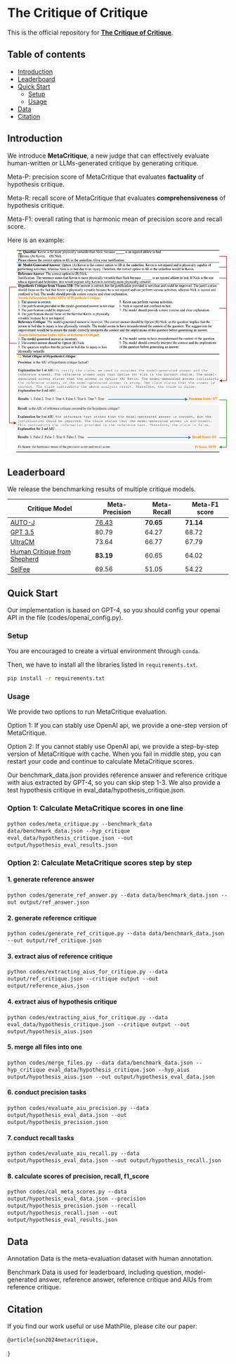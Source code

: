 # The Critique of Critique

This is the official repository for [**The Critique of Critique**](https://arxiv.org/abs/).


## Table of contents
- [Introduction](#Introduction)
- [Leaderboard](#leaderboard)
- [Quick Start](#quick-start)
  - [Setup](#setup)
  - [Usage](#usage)
- [Data](#data)
- [Citation](#citation)


## Introduction
We introduce **MetaCritique**, a new judge that can effectively evaluate human-written or LLMs-generated critique by generating critique. 

Meta-P: precision score of MetaCritique that evaluates **factuality** of hypothesis critique.

Meta-R: recall score of MetaCritique that evaluates **comprehensiveness** of hypothesis critique.

Meta-F1: overall rating that is harmonic mean of precision score and recall score.

Here is an example:

<img src="figs/example.png" style="zoom: 75%;" />

## Leaderboard
We release the benchmarking results of multiple critique models.

| Critique Model                                                                     | Meta-Precision | Meta-Recall  | Meta-F1 score |
|---------------------------------------------------------------------------|--| ---- | ---- |
| [AUTO-J](https://github.com/GAIR-NLP/auto-j)                                          | <u>76.43</u> | **70.65**  | **71.14** |
| [GPT 3.5](https://openai.com/blog/gpt-3-5-turbo-fine-tuning-and-api-updates)         | 80.79  | 64.27  | 68.72   |
| [UltraCM](https://github.com/OpenBMB/UltraFeedback)                                   | 73.64 | 66.77  | 67.79 |
| [Human Critique from Shepherd](https://github.com/facebookresearch/Shepherd)          | **83.19** | 60.65   |  64.02   |
| [SelFee](https://github.com/kaistAI/SelFee)                                           | 69.56  |  51.05  |  54.22 |

## Quick Start
Our implementation is based on GPT-4, so you should config your openai API in the file (codes/openai_config.py).

### Setup

You are encouraged to create a virtual environment through `conda`.

Then, we have to install all the libraries listed in `requirements.txt`. 

```bash
pip install -r requirements.txt
```

### Usage
We provide two options to run MetaCritique evaluation.

Option 1: If you can stably use OpenAI api, we provide a one-step version of MetaCritique.

Option 2: If you cannot stably use OpenAI api, we provide a step-by-step version of MetaCritique with cache. When you fail in middle step, you can restart your code and continue to calculate MetaCritique scores. 

Our benchmark_data.json provides reference answer and reference critique with aius extracted by GPT-4, so you can skip step 1-3. We also provide a test hypothesis critique in eval_data/hypothesis_critique.json.

### Option 1: Calculate MetaCritique scores in one line
```
python codes/meta_critique.py --benchmark_data data/benchmark_data.json --hyp_critique eval_data/hypothesis_critique.json --out output/hypothesis_eval_results.json
```

### Option 2: Calculate MetaCritique scores step by step

#### 1. generate reference answer
```
python codes/generate_ref_answer.py --data data/benchmark_data.json --out output/ref_answer.json
```

#### 2. generate reference critique
```
python codes/generate_ref_critique.py --data data/benchmark_data.json --out output/ref_critique.json
```

#### 3. extract aius of reference critique
```
python codes/extracting_aius_for_critique.py --data output/ref_critique.json --critique output --out output/reference_aius.json
```

#### 4. extract aius of hypothesis critique
```
python codes/extracting_aius_for_critique.py --data eval_data/hypothesis_critique.json --critique output --out output/hypothesis_aius.json
```

#### 5. merge all files into one
```
python codes/merge_files.py --data data/benchmark_data.json --hyp_critique eval_data/hypothesis_critique.json --hyp_aius output/hypothesis_aius.json --out output/hypothesis_eval_data.json
```

#### 6. conduct precision tasks
```
python codes/evaluate_aiu_precision.py --data output/hypothesis_eval_data.json --out output/hypothesis_precision.json
```

#### 7. conduct recall tasks
```
python codes/evaluate_aiu_recall.py --data output/hypothesis_eval_data.json --out output/hypothesis_recall.json
```

#### 8. calculate scores of precision, recall, f1_score 
```
python codes/cal_meta_scores.py --data output/hypothesis_eval_data.json --precision output/hypothesis_precision.json --recall output/hypothesis_recall.json --out output/hypothesis_eval_results.json
```

## Data

Annotation Data is the meta-evaluation dataset with human annotation.

Benchmark Data is used for leaderboard, including question, model-generated answer, reference answer, reference critique and AIUs from reference critique.

## Citation

If you find our work useful or use MathPile, please cite our paper:

```
@article{sun2024metacritique,
      
}
```

